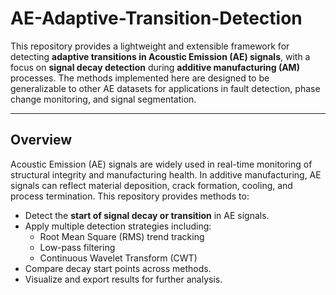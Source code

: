 # AE-Adaptive-Transition-Detection

This repository provides a lightweight and extensible framework for detecting **adaptive transitions in Acoustic Emission (AE) signals**, with a focus on **signal decay detection** during **additive manufacturing (AM)** processes. The methods implemented here are designed to be generalizable to other AE datasets for applications in fault detection, phase change monitoring, and signal segmentation.

---

## Overview

Acoustic Emission (AE) signals are widely used in real-time monitoring of structural integrity and manufacturing health. In additive manufacturing, AE signals can reflect material deposition, crack formation, cooling, and process termination. This repository provides methods to:

- Detect the **start of signal decay or transition** in AE signals.
- Apply multiple detection strategies including:
  - Root Mean Square (RMS) trend tracking
  - Low-pass filtering
  - Continuous Wavelet Transform (CWT)
- Compare decay start points across methods.
- Visualize and export results for further analysis.
